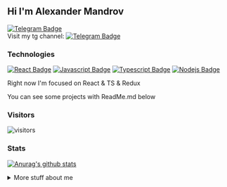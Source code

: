 ## Hi I'm Alexander Mandrov

[![Telegram Badge](https://img.shields.io/badge/-Telegram-0088CC?style=flat-square&labelColor=E2E2E2&logo=telegram&logoColor=B23121)](https://t.me/MANDR1K)
<br >
Visit my tg channel:
[![Telegram Badge](https://img.shields.io/badge/-Telegram-0088CC?style=flat-square&labelColor=E2E2E2&logo=telegram&logoColor=B23121)](https://t.me/unsleeping706)


### Technologies

[![React Badge](https://img.shields.io/badge/-React-61DBFB?style=for-the-badge&labelColor=black&logo=react&logoColor=61DBFB)](#)
[![Javascript Badge](https://img.shields.io/badge/-Javascript-F0DB4F?style=for-the-badge&labelColor=black&logo=javascript&logoColor=F0DB4F)](#) 
[![Typescript Badge](https://img.shields.io/badge/-Typescript-007acc?style=for-the-badge&labelColor=black&logo=typescript&logoColor=007acc)](#)
[![Nodejs Badge](https://img.shields.io/badge/-Nodejs-3C873A?style=for-the-badge&labelColor=black&logo=node.js&logoColor=3C873A)](#)

Right now I'm focused on React & TS & Redux

You can see some projects with ReadMe.md below 
### Visitors

![visitors](https://visitor-badge.glitch.me/badge?page_id=Unsleeping.Unsleeping)

### Stats

[![Anurag's github stats](https://github-readme-stats.vercel.app/api?username=Unsleeping&theme=gruvbox)](https://github.com/anuraghazra/github-readme-stats)

<details>
<summary>
  More stuff about me
</summary>

<br >
